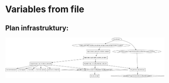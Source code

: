 # Variables from file

## Plan infrastruktury:
![PNG GRAPH](/001_terraform_workflow/017_variables_from_terraform_tfvars/digitalocean_example/graph.png "Przykład graficzny konfiguracji")

